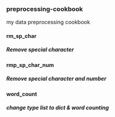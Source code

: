 ### preprocessing-cookbook
my data preprocessing cookbook



#### rm_sp_char
##### Remove special character


#### rmp_sp_char_num
##### Remove special character and number


#### word_count
##### change type list to dict & word counting
